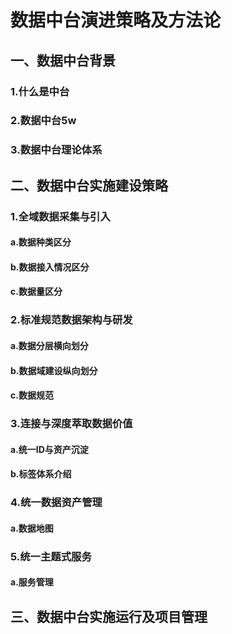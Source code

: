 # 数据中台演进策略及方法论

## 一、数据中台背景

### 1.什么是中台

### 2.数据中台5w

### 3.数据中台理论体系

## 二、数据中台实施建设策略

### 1.全域数据采集与引入

#### a.数据种类区分

#### b.数据接入情况区分

#### c.数据量区分

### 2.标准规范数据架构与研发

#### a.数据分层横向划分

#### b.数据域建设纵向划分

#### c.数据规范

### 3.连接与深度萃取数据价值

#### a.统一ID与资产沉淀

#### b.标签体系介绍

### 4.统一数据资产管理

#### a.数据地图

### 5.统一主题式服务

#### a.服务管理

## 三、数据中台实施运行及项目管理

